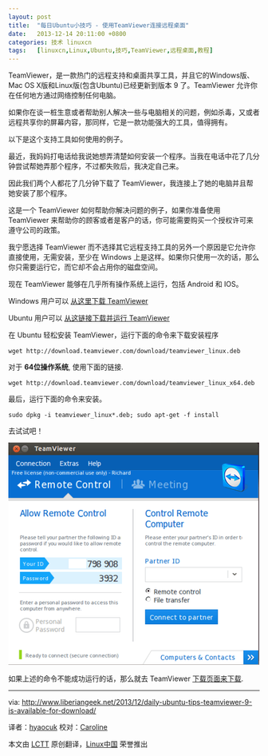 ```yaml
---
layout: post
title:	"每日Ubuntu小技巧 - 使用TeamViewer连接远程桌面"
date:	2013-12-14 20:11:00 +0800 
categories:	技术 linuxcn 
tags:	[linuxcn,Linux,Ubuntu,技巧,TeamViewer,远程桌面,教程]
---
```



TeamViewer，是一款热门的远程支持和桌面共享工具，并且它的Windows版、Mac OS X版和Linux版(包含Ubuntu)已经更新到版本 9 了。TeamViewer 允许你在任何地方通过网络控制任何电脑。


如果你在谈一桩生意或者帮助别人解决一些与电脑相关的问题，例如杀毒，又或者远程共享你的屏幕内容，那同样，它是一款功能强大的工具，值得拥有。


以下是这个支持工具如何使用的例子。


最近，我妈妈打电话给我说她想弄清楚如何安装一个程序。当我在电话中花了几分钟尝试帮她弄那个程序，不过都失败后，我决定自己来。


因此我们两个人都花了几分钟下载了 TeamViewer，我连接上了她的电脑并且帮她安装了那个程序。


这是一个 TeamViewer 如何帮助你解决问题的例子，如果你准备使用 TeamViewer 来帮助你的顾客或者是客户的话，你可能需要购买一个授权许可来遵守公司的政策。


我宁愿选择 TeamViewer 而不选择其它远程支持工具的另外一个原因是它允许你直接使用，无需安装，至少在 Windows 上是这样。如果你只使用一次的话，那么你只需要运行它，而它却不会占用你的磁盘空间。


现在 TeamViewer 能够在几乎所有操作系统上运行，包括 Android 和 IOS。


Windows 用户可以 [从这里下载 TeamViewer](http://www.teamviewer.com/en/download/windows.aspx)


Ubuntu 用户可以 [从这链接下载并运行 TeamViewer](http://www.teamviewer.com/en/download/linux.aspx)


在 Ubuntu 轻松安装 TeamViewer，运行下面的命令来下载安装程序



```
wget http://download.teamviewer.com/download/teamviewer_linux.deb

```

对于 **64位操作系统**, 使用下面的链接.



```
wget http://download.teamviewer.com/download/teamviewer_linux_x64.deb

```

最后，运行下面的命令来安装。



```
sudo dpkg -i teamviewer_linux*.deb; sudo apt-get -f install

```

去试试吧！


![](/Asserts/Images/album/201312/13/150236icrep7017veio00r.png)


如果上述的命令不能成功运行的话，那么就去 TeamViewer [下载页面来下载](http://www.teamviewer.com/en/download/linux.aspx).




---


via: <http://www.liberiangeek.net/2013/12/daily-ubuntu-tips-teamviewer-9-is-available-for-download/>


译者：[hyaocuk](https://github.com/hyaocuk) 校对：[Caroline](https://github.com/carolinewuyan)


本文由 [LCTT](https://github.com/LCTT/TranslateProject) 原创翻译，[Linux中国](http://linux.cn/) 荣誉推出
